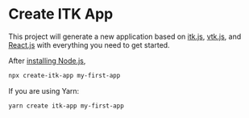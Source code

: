# Create ITK App

This project will generate a new application based on
[itk.js](https://insightsoftwareconsortium.github.io/itk-js/),
[vtk.js](https://kitware.github.io/vtk-js/index.html), and
[React.js](https://reactjs.org/) with everything you need to get started.

After [installing Node.js](https://nodejs.org/en/download/),

```sh
npx create-itk-app my-first-app
```

If you are using Yarn:

```sh
yarn create itk-app my-first-app
```
